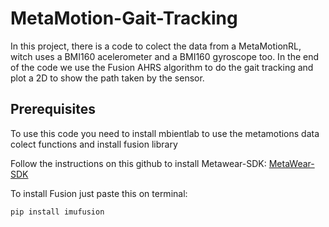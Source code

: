 # MetaMotion-Gait-Tracking

In this project, there is a code to colect the data from a MetaMotionRL, witch uses a BMI160 acelerometer and a BMI160 gyroscope too.
In the end of the code we use the Fusion AHRS algorithm to do the gait tracking and plot a 2D to show the path taken by the sensor.

## Prerequisites


To use this code you need to install mbientlab to use the metamotions data colect functions and install fusion library

Follow the instructions on this github to install Metawear-SDK:
[MetaWear-SDK](https://github.com/mbientlab/MetaWear-SDK-Python)

To install Fusion just paste this on terminal:

`pip install imufusion`
